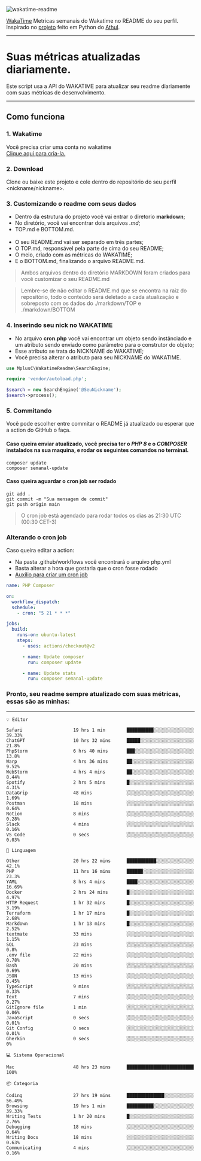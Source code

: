 ![wakatime-readme](https://socialify.git.ci/bymatheus/wakatime-readme/image?description=1&descriptionEditable=M%C3%A9tricas%20semanais%20do%20Wakatime%20no%20seu%20README%20de%20perfil.&font=KoHo&forks=1&language=1&owner=1&pattern=Signal&stargazers=1&theme=Dark)

[WakaTime](https://wakatime.com) Metricas semanais do Wakatime no README do seu perfil. <br>
Inspirado no [projeto](https://github.com/athul/waka-readme) feito em Python do [Athul](https://github.com/athul).
___

# Suas métricas atualizadas diariamente.
Este script usa a API do WAKATIME para atualizar seu readme diariamente com suas métricas de desenvolvimento.

___

## Como funciona

### 1. Wakatime
Você precisa criar uma conta no wakatime <br>
[Clique aqui para cria-la.](https://wakatime.com) 

### 2. Download
Clone ou baixe este projeto e cole dentro do repositório do seu perfil <nickname/nickname>.

### 3. Customizando o readme com seus dados
- Dentro da estrutura do projeto você vai entrar o diretorio **markdown**;  
- No diretório, você vai encontrar dois arquivos *.md*;
- TOP.md e BOTTOM.md.
<br><br>
- O seu README.md vai ser separado em três partes; 
- O TOP.md, responsável pela parte de cima do seu README;
- O meio, criado com as métricas do WAKATIME;
- E o BOTTOM.md, finalizando o arquivo README.md.<br>

> Ambos arquivos dentro do diretório MARKDOWN foram criados para você customizar o seu README.md

> Lembre-se de não editar o README.md que se encontra na raiz do repositório, todo o conteúdo será deletado a cada atualização e sobreposto com os dados do ./markdown/TOP e ./markdown/BOTTOM

### 4. Inserindo seu nick no WAKATIME
- No arquivo **cron.php** você vai encontrar um objeto sendo instânciado e um atributo sendo enviado como parâmetro para o construtor do objeto;
- Esse atributo se trata do NICKNAME do WAKATIME;
- Você precisa alterar o atributo para seu NICKNAME do WAKATIME.

```php
use MplusC\WakatimeReadme\SearchEngine;

require 'vendor/autoload.php';

$search = new SearchEngine('@SeuNickname');
$search->process();
```

### 5. Commitando
Você pode escolher entre commitar o README já atualizado ou esperar que a action do GitHub o faça. <br>

#### Caso queira enviar atualizado, você precisa ter o *PHP 8* e o *COMPOSER* instalados na sua maquina, e rodar os seguintes comandos no terminal.
```composer
composer update
composer semanal-update 
```

#### Caso queira aguardar o cron job ser rodado 
```git 
git add .
git commit -m "Sua mensagem de commit"
git push origin main
```

>O cron job está agendado para rodar todos os dias as 21:30 UTC (00:30 CET-3) 

### Alterando o cron job
Caso queira editar a action:

- Na pasta .github/workflows você encontrará o arquivo php.yml
- Basta alterar a hora que gostaria que o cron fosse rodado
- [Auxilio para criar um cron job](https://crontab.guru)

```yml
name: PHP Composer

on:
  workflow_dispatch:
  schedule:
    - cron: "5 21 * * *"

jobs:
  build:
    runs-on: ubuntu-latest
    steps:
      - uses: actions/checkout@v2

      - name: Update composer
        run: composer update

      - name: Update stats
        run: composer semanal-update
```

### Pronto, seu readme sempre atualizado com suas métricas, essas são as minhas:

___
```text
💡 Editor

Safari                   19 hrs 1 min        ██████████░░░░░░░░░░░░░░░     39.33%
ChatGPT                  10 hrs 32 mins      █████░░░░░░░░░░░░░░░░░░░░      21.8%
PhpStorm                 6 hrs 40 mins       ███░░░░░░░░░░░░░░░░░░░░░░      13.8%
Warp                     4 hrs 36 mins       ██░░░░░░░░░░░░░░░░░░░░░░░      9.52%
WebStorm                 4 hrs 4 mins        ██░░░░░░░░░░░░░░░░░░░░░░░      8.44%
Spotify                  2 hrs 5 mins        █░░░░░░░░░░░░░░░░░░░░░░░░      4.31%
DataGrip                 48 mins             ░░░░░░░░░░░░░░░░░░░░░░░░░      1.69%
Postman                  18 mins             ░░░░░░░░░░░░░░░░░░░░░░░░░      0.64%
Notion                   8 mins              ░░░░░░░░░░░░░░░░░░░░░░░░░      0.28%
Slack                    4 mins              ░░░░░░░░░░░░░░░░░░░░░░░░░      0.16%
VS Code                  0 secs              ░░░░░░░░░░░░░░░░░░░░░░░░░      0.03%
```
```text
💬 Linguagem

Other                    20 hrs 22 mins      ███████████░░░░░░░░░░░░░░      42.1%
PHP                      11 hrs 16 mins      ██████░░░░░░░░░░░░░░░░░░░      23.3%
YAML                     8 hrs 4 mins        ████░░░░░░░░░░░░░░░░░░░░░     16.69%
Docker                   2 hrs 24 mins       █░░░░░░░░░░░░░░░░░░░░░░░░      4.97%
HTTP Request             1 hr 32 mins        █░░░░░░░░░░░░░░░░░░░░░░░░      3.19%
Terraform                1 hr 17 mins        █░░░░░░░░░░░░░░░░░░░░░░░░      2.68%
Markdown                 1 hr 13 mins        █░░░░░░░░░░░░░░░░░░░░░░░░      2.52%
textmate                 33 mins             ░░░░░░░░░░░░░░░░░░░░░░░░░      1.15%
SQL                      23 mins             ░░░░░░░░░░░░░░░░░░░░░░░░░       0.8%
.env file                22 mins             ░░░░░░░░░░░░░░░░░░░░░░░░░      0.78%
Bash                     20 mins             ░░░░░░░░░░░░░░░░░░░░░░░░░      0.69%
JSON                     13 mins             ░░░░░░░░░░░░░░░░░░░░░░░░░      0.45%
TypeScript               9 mins              ░░░░░░░░░░░░░░░░░░░░░░░░░      0.33%
Text                     7 mins              ░░░░░░░░░░░░░░░░░░░░░░░░░      0.27%
GitIgnore file           1 min               ░░░░░░░░░░░░░░░░░░░░░░░░░      0.06%
JavaScript               0 secs              ░░░░░░░░░░░░░░░░░░░░░░░░░      0.01%
Git Config               0 secs              ░░░░░░░░░░░░░░░░░░░░░░░░░      0.01%
Gherkin                  0 secs              ░░░░░░░░░░░░░░░░░░░░░░░░░         0%
```
```text
💻 Sistema Operacional

Mac                      48 hrs 23 mins      █████████████████████████       100%
```
```text
📦 Categoria

Coding                   27 hrs 19 mins      ██████████████░░░░░░░░░░░     56.49%
Browsing                 19 hrs 1 min        ██████████░░░░░░░░░░░░░░░     39.33%
Writing Tests            1 hr 20 mins        █░░░░░░░░░░░░░░░░░░░░░░░░      2.76%
Debugging                18 mins             ░░░░░░░░░░░░░░░░░░░░░░░░░      0.64%
Writing Docs             18 mins             ░░░░░░░░░░░░░░░░░░░░░░░░░      0.63%
Communicating            4 mins              ░░░░░░░░░░░░░░░░░░░░░░░░░      0.16%
```
